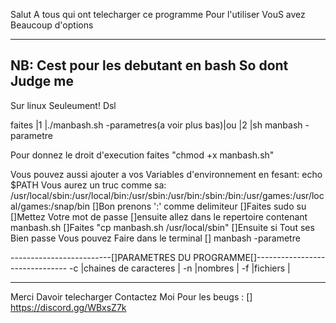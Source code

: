 Salut A tous qui ont telecharger ce programme 
Pour l'utiliser VouS avez Beaucoup d'options
____________________________________________________
NB: Cest pour les debutant en bash So dont Judge me
----------------------------------------------------
Sur linux Seuleument! Dsl

faites |1  |./manbash.sh -parametres(a voir plus bas)|ou
	   |2  |sh manbash -parametre 



Pour donnez le droit d'execution faites "chmod +x manbash.sh"

Vous pouvez aussi ajouter a vos Variables d'environnement en fesant:
echo $PATH Vous aurez un truc comme sa:
	/usr/local/sbin:/usr/local/bin:/usr/sbin:/usr/bin:/sbin:/bin:/usr/games:/usr/local/games:/snap/bin
[]Bon prenons ':' comme delimiteur 
[]Faites sudo su
[]Mettez Votre mot de passe 
[]ensuite allez dans le repertoire contenant manbash.sh
[]Faites "cp manbash.sh /usr/local/sbin"
[]Ensuite si Tout ses Bien passe Vous pouvez Faire dans le terminal
		[] manbash -parametre


-------------------------[]PARAMETRES DU PROGRAMME[]-------------------------------
		-c 			|chaines de caracteres |
		-n 			|nombres			   |
		-f 			|fichiers			   |
_________________________________________________________________________________


Merci Davoir telecharger Contactez Moi Pour les beugs 
<discord>:
	 [] https://discord.gg/WBxsZ7k
</discord>